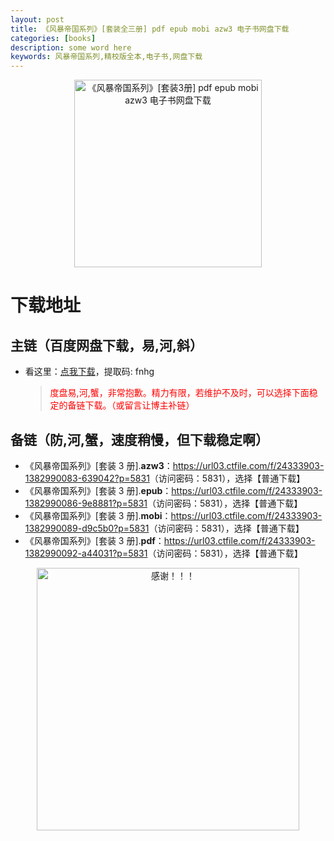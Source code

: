 ```yaml
---
layout: post
title: 《风暴帝国系列》[套装全三册] pdf epub mobi azw3 电子书网盘下载
categories: [books]
description: some word here
keywords: 风暴帝国系列,精校版全本,电子书,网盘下载
---
```


<div align="center"><img src="https://qweree.cn/wp-content/uploads/2024/10/feng-bao-di-guo-xi-lie-tuya.jpg" alt="《风暴帝国系列》[套装3册] pdf epub mobi azw3 电子书网盘下载" width="300px" height="auto"></div>

# 下载地址

## 主链（百度网盘下载，易,河,斜）

- 看这里：[点我下载](https://pan.baidu.com/s/1iMXUbSbtZQZjDcqDmnWUyw?pwd=fnhg)，提取码: fnhg

  > <p style="color:red" >度盘易,河,蟹，非常抱歉。精力有限，若维护不及时，可以选择下面稳定的备链下载。（或留言让博主补链）</p>

## 备链（防,河,蟹，速度稍慢，但下载稳定啊）

- 《风暴帝国系列》[套装 3 册].**azw3**：<https://url03.ctfile.com/f/24333903-1382990083-639042?p=5831>（访问密码：5831），选择【普通下载】
- 《风暴帝国系列》[套装 3 册].**epub**：<https://url03.ctfile.com/f/24333903-1382990086-9e8881?p=5831>（访问密码：5831），选择【普通下载】
- 《风暴帝国系列》[套装 3 册].**mobi**：<https://url03.ctfile.com/f/24333903-1382990089-d9c5b0?p=5831>（访问密码：5831），选择【普通下载】
- 《风暴帝国系列》[套装 3 册].**pdf**：<https://url03.ctfile.com/f/24333903-1382990092-a44031?p=5831>（访问密码：5831），选择【普通下载】

<div align="center"><img src="https://pic.imgdb.cn/item/6707df6bd29ded1a8ce37031.gif" alt="感谢！！！" width="420px" height="auto"/></div>
